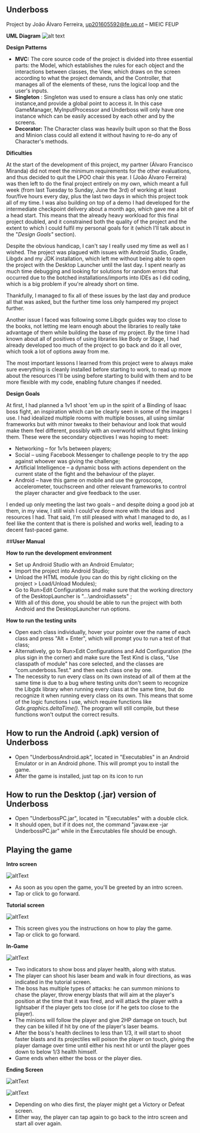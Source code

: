 ## Underboss

Project by João Álvaro Ferreira, [up201605592@fe.up.pt](mailto:up201605592@fe.up.pt) – MIEIC FEUP



**UML Diagram**
![alt text](https://github.com/JoaoAlvaroFerreira/LPOO-Underboss/blob/master/UnderbossUML.png?raw=true)


**Design Patterns**

- **MVC:**  The core source code of the project is divided into three essential parts: the Model, which establishes the rules for each object and the interactions between classes, the View, which draws on the screen according to what the project demands, and the Controller, that manages all of the elements of these, runs the logical loop and the user&#39;s inputs.
- **Singleton** : Singleton was used to ensure a class has only one static instance,and provide a global point to access it. In this case GameManager, MyInputProcessor and Underboss will only have one instance which can be easily accessed by each other and by the screens.
- **Decorator:**  The Character class was heavily built upon so that the Boss and Minion class could all extend it without having to re-do any of Character&#39;s methods.

**Dificulties**   

  At the start of the development of this project, my partner (Álvaro Francisco Miranda) did not meet the minimum requirements for the other evaluations, and thus decided to quit the LPOO chair this year. I (João Álvaro Ferreira) was then left to do the final project entirely on my own, which meant a full week (from last Tuesday to Sunday, June the 3rd) of working at least four/five hours every day, plus the last two days in which this project took all of my time. I was also building on top of a demo I had developed for the intermediate checkpoint delivery about a month ago, which gave me a bit of a head start. This means that the already heavy workload for this final project doubled, and it constrained both the quality of the project and the extent to which I could fulfil my personal goals for it (which I&#39;ll talk about in the &quot;_Design Goals&quot;_ section).

Despite the obvious handicap, I can&#39;t say I really used my time as well as I wished. The project was plagued with issues with Android Studio, Gradle, Libgdx and my JDK installation, which left me without being able to open the project with the Desktop Launcher until the last day. I spent nearly as much time debugging and looking for solutions for random errors that occurred due to the botched installations/imports into IDEs as I did coding, which is a big problem if you&#39;re already short on time.

Thankfully, I managed to fix all of these issues by the last day and produce all that was asked, but the further time loss only hampered my project further.

Another issue I faced was following some Libgdx guides way too close to the books, not letting me learn enough about the libraries to really take advantage of them while building the base of my project. By the time I had known about all of positives of using libraries like Body or Stage, I had already developed too much of the project to go back and do it all over, which took a lot of options away from me.

The most important lessons I learned from this project were to always make sure everything is cleanly installed before starting to work, to read up more about the resources I&#39;ll be using before starting to build with them and to be more flexible with my code, enabling future changes if needed.

**Design Goals**

At first, I had planned a 1v1 shoot &#39;em up in the spirit of a Binding of Isaac boss fight, an inspiration which can be clearly seen in some of the images I use. I had idealized multiple rooms with multiple bosses, all using similar frameworks but with minor tweaks to their behaviour and look that would make them feel different, possibly with an overworld without fights linking them. These were the secondary objectives I was hoping to meet:

- Networking – for 1v1s between players;
- Social – using Facebook Messenger to challenge people to try the app against whoever was giving the challenge;
- Artificial Intelligence – a dynamic boss with actions dependent on the current state of the fight and the behaviour of the player.
- Android – have this game on mobile and use the gyroscope, accelerometer, touchscreen and other relevant frameworks to control the player character and give feedback to the user.

I ended up only meeting the last two goals – and despite doing a good job at them, in my view, I still wish I could&#39;ve done more with the ideas and resources I had. That said, I&#39;m still pleased with what I managed to do, as I feel like the content that is there is polished and works well, leading to a decent fast-paced game.





##**User Manual**

 **How to run the development environment**

- Set up Android Studio with an Android Emulator;
- Import the project into Android Studio;
- Unload the HTML module (you can do this by right clicking on the project &gt; Load/Unload Modules);
- Go to Run&gt;Edit Configurations and make sure that the working directory of the DesktopLauncher is &quot;…\android\assets&quot; ;
- With all of this done, you should be able to run the project with both Android and the DesktopLauncher run options.

 **How to run the testing units**

- Open each class individually, hover your pointer over the name of each class and press &quot;Alt + Enter&quot;, which will prompt you to run a test of that class;
- Alternatively, go to Run&gt;Edit Configurations and Add Configuration (the plus sign in the corner) and make sure the Test Kind is class, &quot;Use classpath of module&quot; has core selected, and the classes are &quot;com.underboss.Test.&quot; and then each class one by one.
- The necessity to run every class on its own instead of all of them at the same time is due to a bug where testing units don&#39;t seem to recognize the Libgdx library when running every class at the same time, but do recognize it when running every class on its own. This means that some of the logic functions I use, which require functions like _Gdx.graphics.deltaTime()._ The program will still compile, but these functions won&#39;t output the correct results.

## **How to run the Android (.apk) version of Underboss**

- Open &quot;UnderbossAndroid.apk&quot;, located in &quot;Executables&quot;  in an Android Emulator or in an Android phone. This will prompt you to install the game.
- After the game is installed, just tap on its icon to run

## **How to run the Desktop (.jar) version of Underboss**

-  Open &quot;UnderbossPC.jar&quot;, located in &quot;Executables&quot; with a double click.
-  It should open, but if it does not, the command &quot;javaw.exe -jar UnderbossPC.jar&quot; while in the Executables file should be enough.

## **Playing the game**

**Intro screen**

![altText](https://github.com/JoaoAlvaroFerreira/LPOO-Underboss/blob/master/android/assets/initScreen.PNG?raw=true)
- As soon as you open the game, you&#39;ll be greeted by an intro screen.
- Tap or click to go forward.

**Tutorial screen**

![altText](https://github.com/JoaoAlvaroFerreira/LPOO-Underboss/blob/master/android/assets/tutorialScreen.PNG?raw=true)
- This screen gives you the instructions on how to play the game.
- Tap or click to go forward.

**In-Game**

![altText](https://github.com/JoaoAlvaroFerreira/LPOO-Underboss/InGamePrint.PNG?raw=true)
- Two indicators to show boss and player health, along with status.
- The player can shoot his laser beam and walk in four directions, as was indicated in the tutorial screen.
- The boss has multiple types of attacks: he can summon minions to chase the player, throw energy blasts that will aim at the player&#39;s position at the time that it was fired, and will attack the player with a lightsaber if the player gets too close (or if he gets too close to the player).
- The minions will follow the player and give 2HP damage on touch, but they can be killed if hit by one of the player&#39;s laser beams.
- After the boss&#39;s health declines to less than 1/3, it will start to shoot faster blasts and its projectiles will poison the player on touch, giving the player damage over time until either his next hit or until the player goes down to below 1/3 health himself.
- Game ends when either the boss or the player dies.

**Ending Screen**


![altText](https://github.com/JoaoAlvaroFerreira/LPOO-Underboss/blob/master/android/assets/winScreen.PNG?raw=true)

![altText](https://github.com/JoaoAlvaroFerreira/LPOO-Underboss/blob/master/android/assets/loseScreen.PNG?raw=true)
- Depending on who dies first, the player might get a Victory or Defeat screen.
- Either way, the player can tap again to go back to the intro screen and start all over again.
